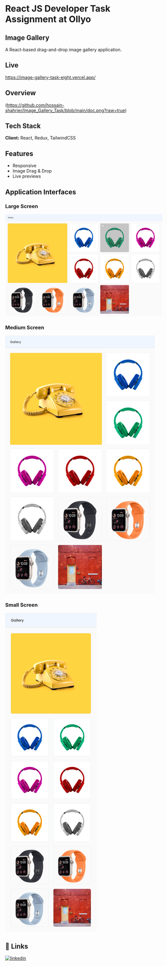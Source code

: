 # React JS Developer Task Assignment at Ollyo

## Image Gallery

A React-based drag-and-drop image gallery application.

## Live

https://image-gallery-task-eight.vercel.app/

## Overview

(https://github.com/hossain-shahrier/Image_Gallery_Task/blob/main/doc.png?raw=true)

## Tech Stack

**Client:** React, Redux, TailwindCSS

## Features

- Responsive
- Image Drag & Drop
- Live previews

## Application Interfaces

### Large Screen

![Large Screen](https://github.com/hossain-shahrier/Image_Gallery_Task/blob/main/lg-screen.png?raw=true)

### Medium Screen

![Large Screen](https://github.com/hossain-shahrier/Image_Gallery_Task/blob/main/md-screen.png?raw=true)

### Small Screen

![Small Screen](https://github.com/hossain-shahrier/Image_Gallery_Task/blob/main/sm-screen.png?raw=true)

## 🔗 Links

[![linkedin](https://img.shields.io/badge/linkedin-0A66C2?style=for-the-badge&logo=linkedin&logoColor=white)](https://www.linkedin.com/in/hossain-shahrier/)
